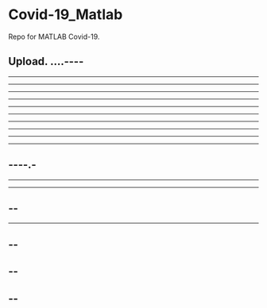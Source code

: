 # Covid-19_Matlab

Repo for MATLAB Covid-19.

Upload.
....----
----
----------
----------
----
------
----------
---------
---------
------------
--------
---------
----.-
----
------
----
--
----
------
--
--
--
--
--
----
